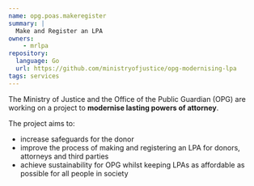 ```yaml
---
name: opg.poas.makeregister
summary: |
  Make and Register an LPA
owners:
    - mrlpa
repository:
  language: Go
  url: https://github.com/ministryofjustice/opg-modernising-lpa
tags: services
---
```


The Ministry of Justice and the Office of the Public Guardian (OPG) are working on a project to **modernise lasting powers of attorney**.

The project aims to:

- increase safeguards for the donor
- improve the process of making and registering an LPA for donors, attorneys and third parties
- achieve sustainability for OPG whilst keeping LPAs as affordable as possible for all people in society
